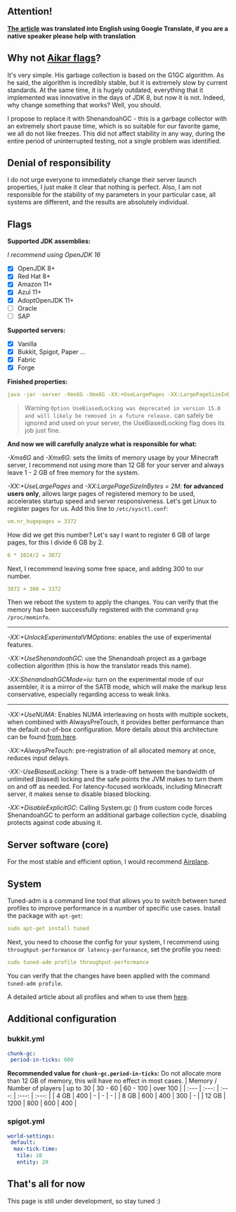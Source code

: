 ## Attention!
**[The article](https://github.com/hilltty/hilltty-flags/blob/main/russian-lang.md) was translated into English using Google Translate, if you are a native speaker please help with translation**

## Why not [Aikar flags](https://aikar.co/2018/07/02/tuning-the-jvm-g1gc-garbage-collector-flags-for-minecraft/)?
It's very simple. His garbage collection is based on the G1GC algorithm. As he said, the algorithm is incredibly stable, but it is extremely slow by current standards. At the same time, it is hugely outdated, everything that it implemented was innovative in the days of JDK 8, but now it is not. Indeed, why change something that works? Well, you should.

I propose to replace it with ShenandoahGC - this is a garbage collector with an extremely short pause time, which is so suitable for our favorite game, we all do not like freezes.  This did not affect stability in any way, during the entire period of uninterrupted testing, not a single problem was identified.
## Denial of responsibility
I do not urge everyone to immediately change their server launch properties, I just make it clear that nothing is perfect.  Also, I am not responsible for the stability of my parameters in your particular case, all systems are different, and the results are absolutely individual.
## Flags
**Supported JDK assemblies:**

*I recommend using OpenJDK 16*
- [x] OpenJDK 8+
- [x] Red Hat 8+
- [x] Amazon 11+
- [x] Azul 11+
- [x] AdoptOpenJDK 11+
- [ ] Oracle
- [ ] SAP

**Supported servers:**
- [x] Vanilla
- [x] Bukkit, Spigot, Paper ...
- [x] Fabric
- [x] Forge

**Finished properties:**
```yml
java -jar -server -Xms6G -Xmx6G -XX:+UseLargePages -XX:LargePageSizeInBytes=2M -XX:+UnlockExperimentalVMOptions -XX:+UseShenandoahGC -XX:ShenandoahGCMode=iu -XX:+UseNUMA -XX:+AlwaysPreTouch -XX:-UseBiasedLocking -XX:+DisableExplicitGC -Dfile.encoding=UTF-8 launcher-airplane.jar --nogui
```
> Warning `Option UseBiasedLocking was deprecated in version 15.0 and will likely be removed in a future release.` can safely be ignored and used on your server, the UseBiasedLocking flag does its job just fine.

**And now we will carefully analyze what is responsible for what:**

 *-Xms6G* and *-Xmx6G*: sets the limits of memory usage by your Minecraft server, I recommend not using more than 12 GB for your server and always leave 1 - 2 GB of free memory for the system.

 *-XX:+UseLargePages* and *-XX:LargePageSizeInBytes = 2M*: **for advanced users only**, allows large pages of registered memory to be used, accelerates startup speed and server responsiveness.  Let's get Linux to register pages for us.  Add this line to `/etc/sysctl.conf`:
```yml
vm.nr_hugepages = 3372
```
How did we get this number?  Let's say I want to register 6 GB of large pages, for this I divide 6 GB by 2.
```yml
6 * 1024/2 = 3072
```
Next, I recommend leaving some free space, and adding 300 to our number.
```yml
3072 + 300 = 3372
```
Then we reboot the system to apply the changes.  You can verify that the memory has been successfully registered with the command `grep /proc/meminfo`.

---
*-XX:+UnlockExperimentalVMOptions*: enables the use of experimental features.

*-XX:+UseShenandoahGC*: use the Shenandoah project as a garbage collection algorithm (this is how the translator reads this name).

*-XX:ShenandoahGCMode=iu*: turn on the experimental mode of our assembler, it is a mirror of the SATB mode, which will make the markup less conservative, especially regarding access to weak links.

---
*-XX:+UseNUMA*: Enables NUMA interleaving on hosts with multiple sockets, when combined with AlwaysPreTouch, it provides better performance than the default out-of-box configuration.  More details about this architecture can be found [from here](https://en.wikipedia.org/wiki/Non-uniform_memory_access).

*-XX:+AlwaysPreTouch*: pre-registration of all allocated memory at once, reduces input delays.

*-XX:-UseBiasedLocking*: There is a trade-off between the bandwidth of unlimited (biased) locking and the safe points the JVM makes to turn them on and off as needed. For latency-focused workloads, including Minecraft server, it makes sense to disable biased blocking.

*-XX:+DisableExplicitGC*: Calling System.gc () from custom code forces ShenandoahGC to perform an additional garbage collection cycle, disabling protects against code abusing it.
## Server software (core)
For the most stable and efficient option, I would recommend [Airplane](https://github.com/TECHNOVE/Airplane).
## System
Tuned-adm is a command line tool that allows you to switch between tuned profiles to improve performance in a number of specific use cases.  Install the package with `apt-get`:
```yml
sudo apt-get install tuned
```
Next, you need to choose the config for your system, I recommend using `throughput-performance` or` latency-performance`, set the profile you need:
```yml
sudo tuned-adm profile throughput-performance
```
You can verify that the changes have been applied with the command `tuned-adm profile`.

A detailed article about all profiles and when to use them [here](https://access.redhat.com/documentation/en-us/red_hat_enterprise_linux/7/html/performance_tuning_guide/sect-red_hat_enterprise_linux-performance_tuning_guide-tool_referencem-tuning).
## Additional configuration
### bukkit.yml
```yml
chunk-gc:
 period-in-ticks: 600
```
**Recommended value for `chunk-gc.period-in-ticks`:**
Do not allocate more than 12 GB of memory, this will have no effect in most cases.
| Memory / Number of players | up to 30 | 30 - 60 | 60 - 100 | over 100 |
| :--- | :---: | :---: | :---: | :---: |
| 4 GB | 400 | - | - | - |
| 8 GB | 600 | 400 | 300 | - |
| 12 GB | 1200 | 800 | 600 | 400 |
 ### spigot.yml
 ```yml
 world-settings:
  default:
   max-tick-time:
    tile: 10
    entity: 20
```
## That's all for now
This page is still under development, so stay tuned :)
